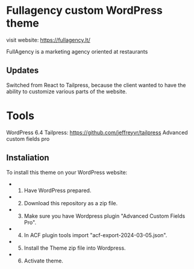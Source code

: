 # Fullagency custom WordPress theme

visit website: https://fullagency.lt/

FullAgency is a marketing agency oriented at restaurants

## Updates

Switched from React to Tailpress, because the client wanted to have the ability to customize various parts of the website.

# Tools

WordPress 6.4
Tailpress: https://github.com/jeffreyvr/tailpress
Advanced custom fields pro

## Instaliation

To install this theme on your WordPress website:

- 1. Have WordPress prepared.
- 2. Download this repository as a zip file.
- 3. Make sure you have Wordpress plugin "Advanced Custom Fields Pro".
- 4. In ACF plugin tools import "acf-export-2024-03-05.json". 
- 5. Install the Theme zip file into Wordpress.
- 6. Activate theme.
